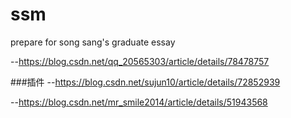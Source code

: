 # ssm


prepare for song sang's graduate essay




--https://blog.csdn.net/qq_20565303/article/details/78478757

###插件
--https://blog.csdn.net/sujun10/article/details/72852939


--https://blog.csdn.net/mr_smile2014/article/details/51943568